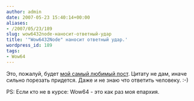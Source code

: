 ```yaml
---
author: admin
date: 2007-05-23 15:40:14+00:00
aliases:
- /2007/05/23/189
slug: wow6432node-наносит-ответный-удар
title: '"Wow6432Node" наносит ответный удар.'
wordpress_id: 189
tags:
- Wow64
---
```


Это, пожалуй, будет [мой самый любимый пост](http://madmaxthesniper.livejournal.com/127386.html). Цитату не дам, иначе сильно порезать придется. Даже и не знаю что ответить человеку. :-)

PS: Если кто не в курсе: Wow64 - это как раз моя епархия.
